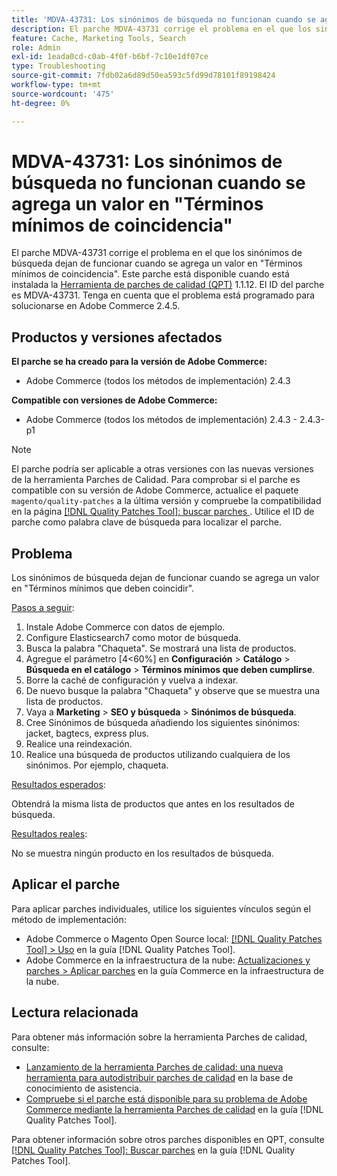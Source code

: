 ```yaml
---
title: 'MDVA-43731: Los sinónimos de búsqueda no funcionan cuando se agrega un valor en "Términos mínimos de coincidencia"'
description: El parche MDVA-43731 corrige el problema en el que los sinónimos de búsqueda dejan de funcionar cuando se agrega un valor en "Términos mínimos de coincidencia". Este parche está disponible cuando está instalada la [Quality Patches Tool (QPT)](https://experienceleague.adobe.com/es/docs/commerce-operations/tools/quality-patches-tool/quality-patches-tool-to-self-serve-quality-patches) 1.1.12. El ID del parche es MDVA-43731. Tenga en cuenta que el problema está programado para solucionarse en Adobe Commerce 2.4.5.
feature: Cache, Marketing Tools, Search
role: Admin
exl-id: 1eada0cd-c0ab-4f0f-b6bf-7c10e1df07ce
type: Troubleshooting
source-git-commit: 7fdb02a6d89d50ea593c5fd99d78101f89198424
workflow-type: tm+mt
source-wordcount: '475'
ht-degree: 0%

---
```


# MDVA-43731: Los sinónimos de búsqueda no funcionan cuando se agrega un valor en &quot;Términos mínimos de coincidencia&quot;

El parche MDVA-43731 corrige el problema en el que los sinónimos de búsqueda dejan de funcionar cuando se agrega un valor en &quot;Términos mínimos de coincidencia&quot;. Este parche está disponible cuando está instalada la [Herramienta de parches de calidad (QPT)](https://experienceleague.adobe.com/es/docs/commerce-operations/tools/quality-patches-tool/quality-patches-tool-to-self-serve-quality-patches) 1.1.12. El ID del parche es MDVA-43731. Tenga en cuenta que el problema está programado para solucionarse en Adobe Commerce 2.4.5.

## Productos y versiones afectados

**El parche se ha creado para la versión de Adobe Commerce:**

* Adobe Commerce (todos los métodos de implementación) 2.4.3

**Compatible con versiones de Adobe Commerce:**

* Adobe Commerce (todos los métodos de implementación) 2.4.3 - 2.4.3-p1

>[!NOTE]
>
>El parche podría ser aplicable a otras versiones con las nuevas versiones de la herramienta Parches de Calidad. Para comprobar si el parche es compatible con su versión de Adobe Commerce, actualice el paquete `magento/quality-patches` a la última versión y compruebe la compatibilidad en la página [[!DNL Quality Patches Tool]: buscar parches ](https://experienceleague.adobe.com/es/docs/commerce-operations/tools/quality-patches-tool/quality-patches-tool-to-self-serve-quality-patches). Utilice el ID de parche como palabra clave de búsqueda para localizar el parche.

## Problema

Los sinónimos de búsqueda dejan de funcionar cuando se agrega un valor en &quot;Términos mínimos que deben coincidir&quot;.

<u>Pasos a seguir</u>:

1. Instale Adobe Commerce con datos de ejemplo.
1. Configure Elasticsearch7 como motor de búsqueda.
1. Busca la palabra &quot;Chaqueta&quot;. Se mostrará una lista de productos.
1. Agregue el parámetro [4&lt;60%] en **Configuración** > **Catálogo** > **Búsqueda en el catálogo** > **Términos mínimos que deben cumplirse**.
1. Borre la caché de configuración y vuelva a indexar.
1. De nuevo busque la palabra &quot;Chaqueta&quot; y observe que se muestra una lista de productos.
1. Vaya a **Marketing** > **SEO y búsqueda** > **Sinónimos de búsqueda**.
1. Cree Sinónimos de búsqueda añadiendo los siguientes sinónimos: jacket, bagtecs, express plus.
1. Realice una reindexación.
1. Realice una búsqueda de productos utilizando cualquiera de los sinónimos. Por ejemplo, chaqueta.

<u>Resultados esperados</u>:

Obtendrá la misma lista de productos que antes en los resultados de búsqueda.

<u>Resultados reales</u>:

No se muestra ningún producto en los resultados de búsqueda.

## Aplicar el parche

Para aplicar parches individuales, utilice los siguientes vínculos según el método de implementación:

* Adobe Commerce o Magento Open Source local: [[!DNL Quality Patches Tool] > Uso](/help/tools/quality-patches-tool/usage.md) en la guía [!DNL Quality Patches Tool].
* Adobe Commerce en la infraestructura de la nube: [Actualizaciones y parches > Aplicar parches](https://experienceleague.adobe.com/docs/commerce-cloud-service/user-guide/develop/upgrade/apply-patches.html?lang=es) en la guía Commerce en la infraestructura de la nube.

## Lectura relacionada

Para obtener más información sobre la herramienta Parches de calidad, consulte:

* [Lanzamiento de la herramienta Parches de calidad: una nueva herramienta para autodistribuir parches de calidad](https://experienceleague.adobe.com/es/docs/commerce-operations/tools/quality-patches-tool/quality-patches-tool-to-self-serve-quality-patches) en la base de conocimiento de asistencia.
* [Compruebe si el parche está disponible para su problema de Adobe Commerce mediante la herramienta Parches de calidad](/help/tools/quality-patches-tool/patches-available-in-qpt/check-patch-for-magento-issue-with-magento-quality-patches.md) en la guía [!DNL Quality Patches Tool].

Para obtener información sobre otros parches disponibles en QPT, consulte [[!DNL Quality Patches Tool]: Buscar parches](https://experienceleague.adobe.com/tools/commerce-quality-patches/index.html?lang=es) en la guía [!DNL Quality Patches Tool].
